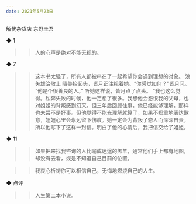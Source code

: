 ```yaml
---
date: 2021年5月23日
---
```


解忧杂货店
东野圭吾


◆ 1

>> 人的心声是绝对不能无视的。

◆ 7

>> 这本书太强了，所有人都被串在了一起希望你会遇到理想的对象。
>> 浪矢雄治敬上
>> 晴美抬起头，皆月正注视着她。“你感觉如何？”皆月问。
>> “他是个很善良的人。”
>> 听她这样说，皆月点了点头。
>> “我也这么觉得。私奔失败的时候，他一定想了很多。我想他会怨恨我的父母，也对姐姐的背叛感到幻灭。但三年后回顾往事，他已经能够理解，那样也未尝不是好事。但他觉得不能光理解就算了，如果不郑重地表达歉意，姐姐心里会永远留下伤痕。她一定会为背叛了恋人而深深自责。所以他写下了这样一封信。明白了他的心情后，我把信交给了姐姐。

◆ 11

>> 如果把来找我咨询的人比喻成迷途的羔羊，通常他们手上都有地图，却没有去看，或是不知道自己目前的位置。

>> 我衷心祈祷你可以相信自己，无悔地燃烧自己的人生。

◆ 点评

>> 人生第二本小说。

